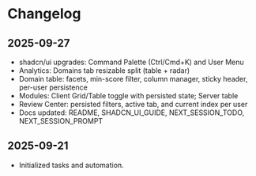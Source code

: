 # Changelog
## 2025-09-27
- shadcn/ui upgrades: Command Palette (Ctrl/Cmd+K) and User Menu
- Analytics: Domains tab resizable split (table + radar)
- Domain table: facets, min-score filter, column manager, sticky header, per-user persistence
- Modules: Client Grid/Table toggle with persisted state; Server table
- Review Center: persisted filters, active tab, and current index per user
- Docs updated: README, SHADCN_UI_GUIDE, NEXT_SESSION_TODO, NEXT_SESSION_PROMPT

## 2025-09-21
- Initialized tasks and automation.
